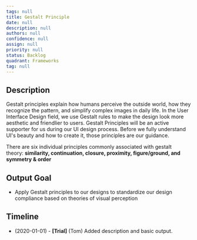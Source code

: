 ```yaml
---
tags: null
title: Gestalt Principle
date: null
description: null
authors: null
confidence: null
assign: null
priority: null
status: Backlog
quadrant: Frameworks
tag: null
---
```


## Description

Gestalt principles explain how humans perceive the outside world, how they recognize the pattern, and simplify complex images in daily life. In the User Interface Design field, we use Gestalt rules to make the design look more aesthetic and friendlier to users. Gestalt Principles will be an active supporter for us during our UI design process. Before we fully understand UI's beauty and how to create it, those principles are our guidance.

There are six individual principles commonly associated with gestalt theory: **similarity, continuation, closure, proximity, figure/ground, and symmetry & order**

## Output Goal

* Apply Gestalt principles to our designs to standardize our design compliance based on theories of visual perception

## Timeline

* (2020-01-01) - **[Trial]** (Tom) Added description and basic output.
